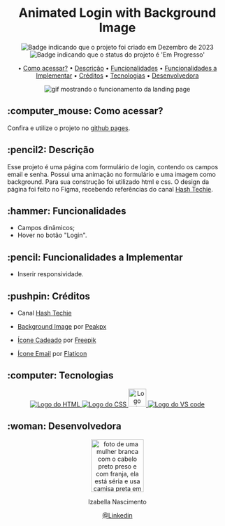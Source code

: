 <h1 align="center">Animated Login with Background Image</h1>

<p align="center">
    <img alt="Badge indicando que o projeto foi criado em Dezembro de 2023" src="https://img.shields.io/badge/Data%20de%20cria%C3%A7%C3%A3o-Dezembro%2F2023-6A2865">
    <img alt="Badge indicando que o status do projeto é 'Em Progresso'" src="https://img.shields.io/badge/Status-Em Progresso-yellow">
</p>

<p align="center">
    • <a href="#como acessar">Como acessar?</a>
    • <a href="#descricao">Descrição</a>
    • <a href="#funcionalidades">Funcionalidades</a>
    • <a href="#funcionalidades a implementar">Funcionalidades a Implementar</a>
    • <a href="#creditos">Créditos</a>
    • <a href="#tecnologias">Tecnologias</a>
    • <a href="#Desenvolvedora">Desenvolvedora</a>
</p>

<p align="center">
   <img src="" alt="gif mostrando o funcionamento da landing page" /> 
</p>

<h2 id="como acessar"> :computer_mouse: Como acessar?</h2>

Confira e utilize o projeto no <a href="">github pages</a>.


<h2 id="descricao">:pencil2: Descrição</h2>
Esse projeto é uma página com formulário de login, contendo os campos email e senha. Possui uma animação no formulário e uma imagem como background. Para sua construção foi utilizado html e css. O design da página foi feito no Figma, recebendo referências do canal <a href="https://www.youtube.com/watch?v=1H-vSHVOxoU&list=LL&index=28">Hash Techie</a>.  

<h2 id="funcionalidades">:hammer: Funcionalidades</h2>

- Campos dinâmicos;
- Hover no botão "Login".

<h2 id="funcionalidades a implementar">:pencil: Funcionalidades a Implementar</h2>

- Inserir responsividade.

<h2 id="creditos">:pushpin: Créditos</h2>

- Canal <a  href="https://www.youtube.com/watch?v=1H-vSHVOxoU&list=LL&index=28">Hash Techie</a> 

- <a href="https://www.peakpx.com/en/hd-wallpaper-desktop-kgvsw">Background Image</a> por <a href="https://www.peakpx.com/">Peakpx</a>

- <a  href="https://br.freepik.com/icone/fechadura_3596123#fromView=search&term=seguran%C3%A7a&page=1&position=85&track=ais&track=ais">Ícone Cadeado</a> por <a href="https://br.freepik.com/">Freepik</a>

- <a href="https://www.flaticon.com/br/icone-gratis/o-email_747314?term=email&page=1&position=3&origin=search&related_id=747314">Ícone Email</a> por <a href="https://www.flaticon.com/br/">Flaticon</a>

<h2 id="tecnologias">:computer: Tecnologias</h2>
<p align="center">
    <a href="https://www.w3.org/html/">
    <img alt="Logo do HTML" src="https://img.icons8.com/color/48/000000/html-5--v1.png">
  </a>
  <a href="https://www.w3.org/Style/CSS/Overview.en.html">
    <img alt="Logo do CSS" src="https://img.icons8.com/color/48/000000/css3.png">
  </a>
  <a href="https://www.figma.com/">
    <img width="41" height="41" alt="Logo do Figma" src="https://img.icons8.com/external-tal-revivo-shadow-tal-revivo/41/external-figma-a-better-way-to-design-and-gather-feedback-all-in-one-place-logo-shadow-tal-revivo.png">
  </a>
  <a href="https://code.visualstudio.com/">
    <img alt="Logo do VS code" src="https://img.icons8.com/color/48/000000/visual-studio-code-2019.png">
  </a>
</p>

<h2 id="Desenvolvedora">:woman: Desenvolvedora</h2>

<p align="center">
  <a href="https://github.com/Izabella-Nascimento">
    <img width="120px" src="https://media.licdn.com/dms/image/D4D03AQGGH-t0h-UefQ/profile-displayphoto-shrink_200_200/0/1686502475598?e=1706140800&v=beta&t=AnMeFwixzo67whvIgZAXo7qL5zj9c6OpbpEc6bPofdM" alt="foto de uma mulher branca com o cabelo preto preso e com franja, ela está séria e usa camisa preta em um fundo branco.">
  </a>
</p>
<p align="center">
Izabella Nascimento
</p>
<p align="center">
<a href="https://www.linkedin.com/in/izabella-nascimento-ab0659269/">@Linkedin</a>
</p>